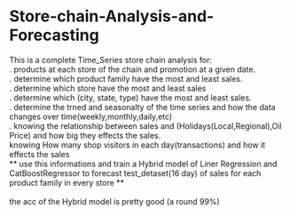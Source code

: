 # Store-chain-Analysis-and-Forecasting
This is a complete Time_Series store chain analysis for:
<br/>
. products at each store of the chain and promotion at a given date.
<br/>
. determine which product family have the most and least sales.
<br/>
. determine which store have the most and least sales
<br/>
. determine which (city, state, type) have the most and least sales. 
<br/>
. determine the trned and seasonalty of the time series and how the data changes over time(weekly,monthly,daily,etc)
<br/>
. knowing the relationship between sales and (Holidays(Local,Regional),Oil Price) and how big they effects the sales.
<br/>
knowing How many shop visitors in each day(transactions) and how it effects the sales 
<br/>
** use this informations and train a Hybrid model of Liner Regression and CatBoostRegressor to forecast test_detaset(16 day) of sales for each product family in every store **
<br/>
<br/>
the acc of the Hybrid model is pretty good (a round 99%)
